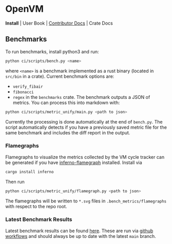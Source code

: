 # OpenVM

**Install**
| User Book
| [Contributor Docs](./docs)
| Crate Docs

## Benchmarks

To run benchmarks, install python3 and run:

```bash
python ci/scripts/bench.py <name>
```

where `<name>` is a benchmark implemented as a rust binary (located in `src/bin` in a crate). Current benchmark options are:

- `verify_fibair`
- `fibonacci`
- `regex`
  in the `benchmarks` crate.
  The benchmark outputs a JSON of metrics. You can process this into markdown with:

```bash
python ci/scripts/metric_unify/main.py <path to json>
```

Currently the processing is done automatically at the end of `bench.py`. The script automatically detects if you have a previously saved metric file for the same benchmark and includes the diff report in the output.

### Flamegraphs

Flamegraphs to visualize the metrics collected by the VM cycle tracker can be generated if you have [inferno-flamegraph](https://crates.io/crates/inferno) installed. Install via

```bash
cargo install inferno
```

Then run

```bash
python ci/scripts/metric_unify/flamegraph.py <path to json>
```

The flamegraphs will be written to `*.svg` files in `.bench_metrics/flamegraphs` with respect to the repo root.

### Latest Benchmark Results

Latest benchmark results can be found [here](https://github.com/axiom-crypto/afs-prototype/blob/benchmark-results/index.md).
These are run via [github workflows](./.github/workflows/benchmark-call.yml) and should always be up to date with the latest `main` branch.
